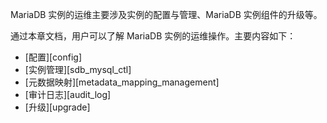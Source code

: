 [^_^]:
    MariaDB 实例-运维 Readme

MariaDB 实例的运维主要涉及实例的配置与管理、MariaDB 实例组件的升级等。

通过本章文档，用户可以了解 MariaDB 实例的运维操作。主要内容如下：

- [配置][config]
- [实例管理][sdb_mysql_ctl]
- [元数据映射][metadata_mapping_management]
- [审计日志][audit_log]
- [升级][upgrade]

[^_^]:
    本文使用的所有引用及链接
[config]:manual/Database_Instance/Relational_Instance/MariaDB_Instance/Maintainance/config.md
[sdb_mysql_ctl]:manual/Database_Instance/Relational_Instance/MariaDB_Instance/Maintainance/sdb_maria_ctl.md
[metadata_mapping_management]:manual/Database_Instance/Relational_Instance/MariaDB_Instance/Maintainance/metadata_mapping_management.md
[audit_log]:manual/Database_Instance/Relational_Instance/MariaDB_Instance/Maintainance/audit_log.md
[upgrade]:manual/Database_Instance/Relational_Instance/MariaDB_Instance/Maintainance/upgrade.md